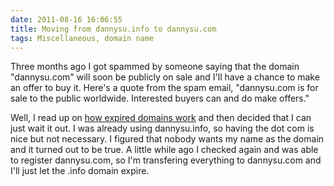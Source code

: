 ```yaml
---
date: 2011-08-16 16:06:55
title: Moving from dannysu.info to dannysu.com
tags: Miscellaneous, domain name
---
```


Three months ago I got spammed by someone saying that the domain "dannysu.com" will soon be publicly on sale and I'll have a chance to make an offer to buy it. Here's a quote from the spam email, "dannysu.com is for sale to the public worldwide. Interested buyers can and do make offers."

Well, I read up on [how expired domains work](http://www.google.ca/url?sa=t&source=web&cd=1&ved=0CEAQFjAA&url=http%3A%2F%2Fwww.mikeindustries.com%2Fblog%2Farchive%2F2005%2F03%2Fhow-to-snatch-an-expiring-domain&ei=dsxKTqvqLYqhtwf2iuWuCg&usg=AFQjCNHfPoi8sL9B8mqKNvk6GoKsK-rfhg&sig2=21aEFjFQjFD7HdwMrGAL2w) and then decided that I can just wait it out. I was already using dannysu.info, so having the dot com is nice but not necessary. I figured that nobody wants my name as the domain and it turned out to be true. A little while ago I checked again and was able to register dannysu.com, so I'm transfering everything to dannysu.com and I'll just let the .info domain expire.
